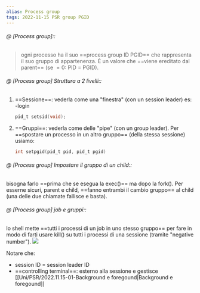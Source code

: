 ```yaml
---
alias: Process group
tags: 2022-11-15 PSR group PGID
---
```


###### @ [Process group]::
> ogni processo ha il suo ==process group ID PGID== che rappresenta il suo gruppo di appartenenza. È un valore che ==viene ereditato dal parent== (se $=0$: PID = PGID).
<!--ID: 1670236970359-->


###### @ [Process group] Struttura a 2 livelli::

1. ==Sessione==: vederla come una "finestra" (con un session leader) es: -login

	```c
	pid_t setsid(void);
	```
2. ==Gruppi==: vederla come delle "pipe" (con un group leader).
	Per ==spostare un processo in un altro gruppo== (della stessa sessione) usiamo:

	```c
	int setpgid(pid_t pid, pid_t pgid)
	```
<!--ID: 1670236970363-->


###### @ [Process group] Impostare il gruppo di un child::
 bisogna farlo ==prima che se esegua la exec()== ma dopo la fork(). Per esserne sicuri, parent e child, ==fanno entrambi il cambio gruppo== al child (una delle due chiamate fallisce e basta).
<!--ID: 1670236970368-->


###### @ [Process group] job e gruppi::
 lo shell mette ==tutti i processi di un job in uno stesso gruppo== per fare in modo di farti usare kill() su tutti i processi di una sessione (tramite "negative number").
![](Uni/PSR/img/sesgroup.jpeg)

Notare che:
- session ID = session leader ID
- ==controlling terminal==: esterno alla sessione e gestisce [[Uni/PSR/2022.11.15-01-Background e foregound|Background e foregound]]
<!--ID: 1670236970372-->


